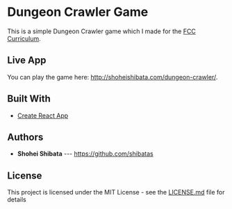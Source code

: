 # Dungeon Crawler Game

This is a simple Dungeon Crawler game which I made for the [FCC Curriculum](https://www.google.de/url?sa=t&rct=j&q=&esrc=s&source=web&cd=2&cad=rja&uact=8&ved=0ahUKEwi_0YTo1-bXAhWSJewKHQ8OBxIQFgg0MAE&url=https%3A%2F%2Fwww.freecodecamp.org%2Fchallenges%2Fbuild-a-roguelike-dungeon-crawler-game&usg=AOvVaw1YZKeAr2xbhiKEkBJwTHDB).


## Live App
You can play the game here: <http://shoheishibata.com/dungeon-crawler/>.

## Built With

* [Create React App](https://github.com/facebookincubator/create-react-app) 

## Authors

* **Shohei Shibata** --- <https://github.com/shibatas>

## License

This project is licensed under the MIT License - see the [LICENSE.md](LICENSE.md) file for details
